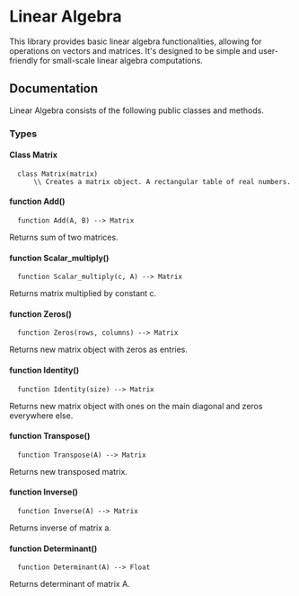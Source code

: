 # Linear Algebra

This library provides basic linear algebra functionalities, allowing for operations on vectors and matrices. It's designed to be simple and user-friendly for small-scale linear algebra computations.

## Documentation
Linear Algebra consists of the following public classes and methods.
### Types
#### Class Matrix

      class Matrix(matrix)
          \\ Creates a matrix object. A rectangular table of real numbers.

#### function Add()
      function Add(A, B) --> Matrix
Returns sum of two matrices.

#### function Scalar_multiply()
      function Scalar_multiply(c, A) --> Matrix
Returns matrix multiplied by constant c.

#### function Zeros()
      function Zeros(rows, columns) --> Matrix
Returns new matrix object with zeros as entries.

#### function Identity()
      function Identity(size) --> Matrix
Returns new matrix object with ones on the main diagonal and zeros everywhere else. 

#### function Transpose()
      function Transpose(A) --> Matrix
Returns new transposed matrix.

#### function Inverse()
      function Inverse(A) --> Matrix
Returns inverse of matrix a.

#### function Determinant()
      function Determinant(A) --> Float
Returns determinant of matrix A.


